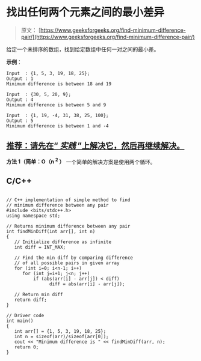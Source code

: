 # 找出任何两个元素之间的最小差异

> 原文： [https://www.geeksforgeeks.org/find-minimum-difference-pair/](https://www.geeksforgeeks.org/find-minimum-difference-pair/)

给定一个未排序的数组，找到给定数组中任何一对之间的最小差。

**示例**：

```
Input  : {1, 5, 3, 19, 18, 25};
Output : 1
Minimum difference is between 18 and 19

Input  : {30, 5, 20, 9};
Output : 4
Minimum difference is between 5 and 9

Input  : {1, 19, -4, 31, 38, 25, 100};
Output : 5
Minimum difference is between 1 and -4

```

## [推荐：请先在“ ***<u>实践</u>*** ”上解决它，然后再继续解决。](https://practice.geeksforgeeks.org/problems/minimum-difference-pair/0)

**方法 1（简单：O（n <sup>2</sup> ）**
一个简单的解决方案是使用两个循环。

## C/C++ 

```

// C++ implementation of simple method to find 
// minimum difference between any pair 
#include <bits/stdc++.h> 
using namespace std; 

// Returns minimum difference between any pair 
int findMinDiff(int arr[], int n) 
{ 
   // Initialize difference as infinite 
   int diff = INT_MAX; 

   // Find the min diff by comparing difference 
   // of all possible pairs in given array 
   for (int i=0; i<n-1; i++) 
      for (int j=i+1; j<n; j++) 
          if (abs(arr[i] - arr[j]) < diff) 
                diff = abs(arr[i] - arr[j]); 

   // Return min diff 
   return diff; 
} 

// Driver code 
int main() 
{ 
   int arr[] = {1, 5, 3, 19, 18, 25}; 
   int n = sizeof(arr)/sizeof(arr[0]); 
   cout << "Minimum difference is " << findMinDiff(arr, n); 
   return 0; 
} 

```